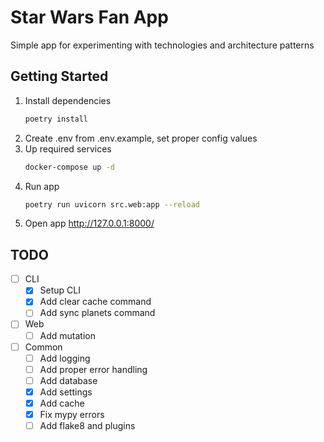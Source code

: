 # Star Wars Fan App

Simple app for experimenting with technologies and architecture patterns

## Getting Started

1. Install dependencies
    ```bash
    poetry install
    ```
2. Create .env from .env.example, set proper config values
3. Up required services
    ```bash
    docker-compose up -d
    ```
4. Run app
    ```bash
    poetry run uvicorn src.web:app --reload
    ```
6. Open app http://127.0.0.1:8000/

## TODO
- [ ] CLI
  - [x] Setup CLI
  - [x] Add clear cache command
  - [ ] Add sync planets command
- [ ] Web
  - [ ] Add mutation
- [ ] Common
  - [ ] Add logging
  - [ ] Add proper error handling
  - [ ] Add database
  - [x] Add settings
  - [x] Add cache
  - [x] Fix mypy errors
  - [ ] Add flake8 and plugins